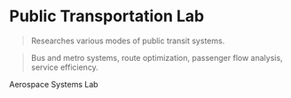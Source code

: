 # Public Transportation Lab

> Researches various modes of public transit systems.
> 

> Bus and metro systems, route optimization, passenger flow analysis, service efficiency.
> 

Aerospace Systems Lab